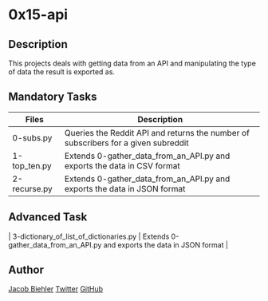 # 0x15-api

## Description

This projects deals with getting data from an API and manipulating the type of data the result is exported as.

## Mandatory Tasks

| Files | Description |
| ----- | ----------- |
| 0-subs.py | Queries the Reddit API and returns the number of subscribers for a given subreddit |
| 1-top_ten.py | Extends 0-gather_data_from_an_API.py and exports the data in CSV format |
| 2-recurse.py | Extends 0-gather_data_from_an_API.py and exports the data in JSON format |

## Advanced Task

| 3-dictionary_of_list_of_dictionaries.py | Extends 0-gather_data_from_an_API.py and exports the data in JSON format |

## Author

[Jacob Biehler](https://www.linkedin.com/in/jacob-biehler-475573139/)
[Twitter](https://twitter.com/Biehlerj)
[GitHub](https://github.com/biehlerj)
